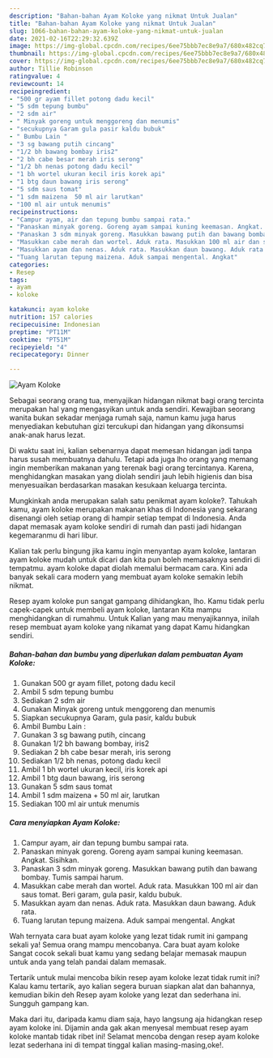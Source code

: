 ```yaml
---
description: "Bahan-bahan Ayam Koloke yang nikmat Untuk Jualan"
title: "Bahan-bahan Ayam Koloke yang nikmat Untuk Jualan"
slug: 1066-bahan-bahan-ayam-koloke-yang-nikmat-untuk-jualan
date: 2021-02-16T22:29:32.639Z
image: https://img-global.cpcdn.com/recipes/6ee75bbb7ec8e9a7/680x482cq70/ayam-koloke-foto-resep-utama.jpg
thumbnail: https://img-global.cpcdn.com/recipes/6ee75bbb7ec8e9a7/680x482cq70/ayam-koloke-foto-resep-utama.jpg
cover: https://img-global.cpcdn.com/recipes/6ee75bbb7ec8e9a7/680x482cq70/ayam-koloke-foto-resep-utama.jpg
author: Tillie Robinson
ratingvalue: 4
reviewcount: 14
recipeingredient:
- "500 gr ayam fillet potong dadu kecil"
- "5 sdm tepung bumbu"
- "2 sdm air"
- " Minyak goreng untuk menggoreng dan menumis"
- "secukupnya Garam gula pasir kaldu bubuk"
- " Bumbu Lain "
- "3 sg bawang putih cincang"
- "1/2 bh bawang bombay iris2"
- "2 bh cabe besar merah iris serong"
- "1/2 bh nenas potong dadu kecil"
- "1 bh wortel ukuran kecil iris korek api"
- "1 btg daun bawang iris serong"
- "5 sdm saus tomat"
- "1 sdm maizena  50 ml air larutkan"
- "100 ml air untuk menumis"
recipeinstructions:
- "Campur ayam, air dan tepung bumbu sampai rata."
- "Panaskan minyak goreng. Goreng ayam sampai kuning keemasan. Angkat. Sisihkan."
- "Panaskan 3 sdm minyak goreng. Masukkan bawang putih dan bawang bombay. Tumis sampai harum."
- "Masukkan cabe merah dan wortel. Aduk rata. Masukkan 100 ml air dan saus tomat. Beri garam, gula pasir, kaldu bubuk."
- "Masukkan ayam dan nenas. Aduk rata. Masukkan daun bawang. Aduk rata."
- "Tuang larutan tepung maizena. Aduk sampai mengental. Angkat"
categories:
- Resep
tags:
- ayam
- koloke

katakunci: ayam koloke 
nutrition: 157 calories
recipecuisine: Indonesian
preptime: "PT11M"
cooktime: "PT51M"
recipeyield: "4"
recipecategory: Dinner

---
```



![Ayam Koloke](https://img-global.cpcdn.com/recipes/6ee75bbb7ec8e9a7/680x482cq70/ayam-koloke-foto-resep-utama.jpg)

Sebagai seorang orang tua, menyajikan hidangan nikmat bagi orang tercinta merupakan hal yang mengasyikan untuk anda sendiri. Kewajiban seorang  wanita bukan sekadar menjaga rumah saja, namun kamu juga harus menyediakan kebutuhan gizi tercukupi dan hidangan yang dikonsumsi anak-anak harus lezat.

Di waktu  saat ini, kalian sebenarnya dapat memesan hidangan jadi tanpa harus susah membuatnya dahulu. Tetapi ada juga lho orang yang memang ingin memberikan makanan yang terenak bagi orang tercintanya. Karena, menghidangkan masakan yang diolah sendiri jauh lebih higienis dan bisa menyesuaikan berdasarkan masakan kesukaan keluarga tercinta. 



Mungkinkah anda merupakan salah satu penikmat ayam koloke?. Tahukah kamu, ayam koloke merupakan makanan khas di Indonesia yang sekarang disenangi oleh setiap orang di hampir setiap tempat di Indonesia. Anda dapat memasak ayam koloke sendiri di rumah dan pasti jadi hidangan kegemaranmu di hari libur.

Kalian tak perlu bingung jika kamu ingin menyantap ayam koloke, lantaran ayam koloke mudah untuk dicari dan kita pun boleh memasaknya sendiri di tempatmu. ayam koloke dapat diolah memalui bermacam cara. Kini ada banyak sekali cara modern yang membuat ayam koloke semakin lebih nikmat.

Resep ayam koloke pun sangat gampang dihidangkan, lho. Kamu tidak perlu capek-capek untuk membeli ayam koloke, lantaran Kita mampu menghidangkan di rumahmu. Untuk Kalian yang mau menyajikannya, inilah resep membuat ayam koloke yang nikamat yang dapat Kamu hidangkan sendiri.

<!--inarticleads1-->

##### Bahan-bahan dan bumbu yang diperlukan dalam pembuatan Ayam Koloke:

1. Gunakan 500 gr ayam fillet, potong dadu kecil
1. Ambil 5 sdm tepung bumbu
1. Sediakan 2 sdm air
1. Gunakan  Minyak goreng untuk menggoreng dan menumis
1. Siapkan secukupnya Garam, gula pasir, kaldu bubuk
1. Ambil  Bumbu Lain :
1. Gunakan 3 sg bawang putih, cincang
1. Gunakan 1/2 bh bawang bombay, iris2
1. Sediakan 2 bh cabe besar merah, iris serong
1. Sediakan 1/2 bh nenas, potong dadu kecil
1. Ambil 1 bh wortel ukuran kecil, iris korek api
1. Ambil 1 btg daun bawang, iris serong
1. Gunakan 5 sdm saus tomat
1. Ambil 1 sdm maizena + 50 ml air, larutkan
1. Sediakan 100 ml air untuk menumis




<!--inarticleads2-->

##### Cara menyiapkan Ayam Koloke:

1. Campur ayam, air dan tepung bumbu sampai rata.
1. Panaskan minyak goreng. Goreng ayam sampai kuning keemasan. Angkat. Sisihkan.
1. Panaskan 3 sdm minyak goreng. Masukkan bawang putih dan bawang bombay. Tumis sampai harum.
1. Masukkan cabe merah dan wortel. Aduk rata. Masukkan 100 ml air dan saus tomat. Beri garam, gula pasir, kaldu bubuk.
1. Masukkan ayam dan nenas. Aduk rata. Masukkan daun bawang. Aduk rata.
1. Tuang larutan tepung maizena. Aduk sampai mengental. Angkat




Wah ternyata cara buat ayam koloke yang lezat tidak rumit ini gampang sekali ya! Semua orang mampu mencobanya. Cara buat ayam koloke Sangat cocok sekali buat kamu yang sedang belajar memasak maupun untuk anda yang telah pandai dalam memasak.

Tertarik untuk mulai mencoba bikin resep ayam koloke lezat tidak rumit ini? Kalau kamu tertarik, ayo kalian segera buruan siapkan alat dan bahannya, kemudian bikin deh Resep ayam koloke yang lezat dan sederhana ini. Sungguh gampang kan. 

Maka dari itu, daripada kamu diam saja, hayo langsung aja hidangkan resep ayam koloke ini. Dijamin anda gak akan menyesal membuat resep ayam koloke mantab tidak ribet ini! Selamat mencoba dengan resep ayam koloke lezat sederhana ini di tempat tinggal kalian masing-masing,oke!.

